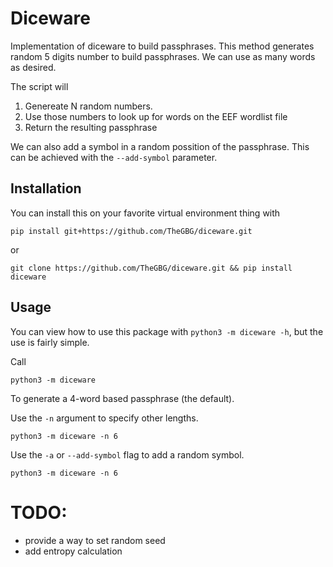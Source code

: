 # Diceware

Implementation of diceware to build passphrases. This method generates random 5
digits number to build passphrases. We can use as many words as desired.

The script will

1. Genereate N random numbers.
2. Use those numbers to look up for words on the EEF wordlist file
3. Return the resulting passphrase

We can also add a symbol in a random possition of the passphrase. This can
be achieved with the `--add-symbol` parameter.


## Installation

You can install this on your favorite virtual environment thing with

```
pip install git+https://github.com/TheGBG/diceware.git
```

or

```
git clone https://github.com/TheGBG/diceware.git && pip install diceware
```

## Usage

You can view how to use this package with `python3 -m diceware -h`, but the use
is fairly simple.

Call

```
python3 -m diceware
```

To generate a 4-word based passphrase (the default).

Use the `-n` argument to specify other lengths.

```
python3 -m diceware -n 6
```

Use the `-a` or `--add-symbol` flag to add a random symbol.

```
python3 -m diceware -n 6
```


# TODO:
- provide a way to set random seed
- add entropy calculation